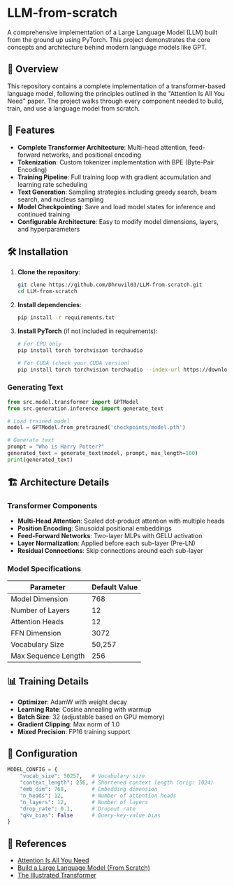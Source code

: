 # LLM-from-scratch

A comprehensive implementation of a Large Language Model (LLM) built from the ground up using PyTorch. This project demonstrates the core concepts and architecture behind modern language models like GPT.

## 🎯 Overview

This repository contains a complete implementation of a transformer-based language model, following the principles outlined in the "Attention Is All You Need" paper. The project walks through every component needed to build, train, and use a language model from scratch.

## 🚀 Features

- **Complete Transformer Architecture**: Multi-head attention, feed-forward networks, and positional encoding
- **Tokenization**: Custom tokenizer implementation with BPE (Byte-Pair Encoding)
- **Training Pipeline**: Full training loop with gradient accumulation and learning rate scheduling
- **Text Generation**: Sampling strategies including greedy search, beam search, and nucleus sampling
- **Model Checkpointing**: Save and load model states for inference and continued training
- **Configurable Architecture**: Easy to modify model dimensions, layers, and hyperparameters


## 🛠️ Installation

1. **Clone the repository**:
   ```bash
   git clone https://github.com/Dhruvil03/LLM-from-scratch.git
   cd LLM-from-scratch
   ```

2. **Install dependencies**:
   ```bash
   pip install -r requirements.txt
   ```

3. **Install PyTorch** (if not included in requirements):
   ```bash
   # For CPU only
   pip install torch torchvision torchaudio
   
   # For CUDA (check your CUDA version)
   pip install torch torchvision torchaudio --index-url https://download.pytorch.org/whl/cu118
   ```

### Generating Text

```python
from src.model.transformer import GPTModel
from src.generation.inference import generate_text

# Load trained model
model = GPTModel.from_pretrained('checkpoints/model.pth')

# Generate text
prompt = "Who is Harry Potter?"
generated_text = generate_text(model, prompt, max_length=100)
print(generated_text)
```

## 🏗️ Architecture Details

### Transformer Components

- **Multi-Head Attention**: Scaled dot-product attention with multiple heads
- **Position Encoding**: Sinusoidal positional embeddings
- **Feed-Forward Networks**: Two-layer MLPs with GELU activation
- **Layer Normalization**: Applied before each sub-layer (Pre-LN)
- **Residual Connections**: Skip connections around each sub-layer

### Model Specifications

| Parameter | Default Value |
|-----------|---------------|
| Model Dimension | 768 |
| Number of Layers | 12 |
| Attention Heads | 12 |
| FFN Dimension | 3072 |
| Vocabulary Size | 50,257 |
| Max Sequence Length | 256 |

## 📊 Training Details

- **Optimizer**: AdamW with weight decay
- **Learning Rate**: Cosine annealing with warmup
- **Batch Size**: 32 (adjustable based on GPU memory)
- **Gradient Clipping**: Max norm of 1.0
- **Mixed Precision**: FP16 training support

## 🔧 Configuration

```python
MODEL_CONFIG = {
    "vocab_size": 50257,   # Vocabulary size
    "context_length": 256, # Shortened context length (orig: 1024)
    "emb_dim": 768,        # Embedding dimension
    "n_heads": 12,         # Number of attention heads
    "n_layers": 12,        # Number of layers
    "drop_rate": 0.1,      # Dropout rate
    "qkv_bias": False      # Query-key-value bias
}
```


## 📖 References

- [Attention Is All You Need](https://arxiv.org/abs/1706.03762)
- [Build a Large Language Model (From Scratch)](https://github.com/rasbt/LLMs-from-scratch)
- [The Illustrated Transformer](http://jalammar.github.io/illustrated-transformer/)
